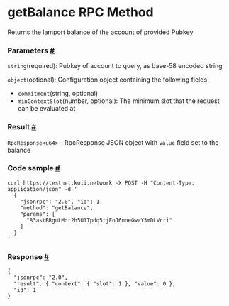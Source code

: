 # getBalance RPC Method 
Returns the lamport balance of the account of provided Pubkey

### Parameters [#](#parameters)

`string`(required): Pubkey of account to query, as base-58 encoded string

`object`(optional): Configuration object containing the following fields:
- `commitment`(string, optional)
- `minContextSlot`(number, optional): The minimum slot that the request can be evaluated at

### Result [#](#result)

`RpcResponse<u64>` - RpcResponse JSON object with `value` field set to the balance

### Code sample [#](#code-sample)

```
curl https://testnet.koii.network -X POST -H "Content-Type: application/json" -d '
  {
    "jsonrpc": "2.0", "id": 1,
    "method": "getBalance",
    "params": [
      "83astBRguLMdt2h5U1Tpdq5tjFoJ6noeGwaY3mDLVcri"
    ]
  }
'
```


### Response [#](#response)

```
{
  "jsonrpc": "2.0",
  "result": { "context": { "slot": 1 }, "value": 0 },
  "id": 1
}
```
